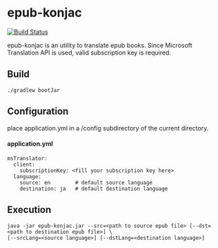 # epub-konjac 

[![Build Status](https://travis-ci.org/ynojima/epub-konjac.svg?branch=master)](https://travis-ci.org/ynojima/epub-konjac)

epub-konjac is an utility to translate epub books. Since Microsoft Translation API is used, valid subscription key is required.

## Build

```
./gradlew bootJar
```

## Configuration

place application.yml in a /config subdirectory of the current directory.

#### application.yml

```
msTranslator:
  client:
    subscriptionKey: <fill your subscription key here>
  language:
    source: en        # default source language
    destination: ja   # default destination language
```

## Execution

```
java -jar epub-konjac.jar --src=<path to source epub file> [--dst=<path to destination epub file>] \
[--srcLang=<source language>] [--dstLang=<destination language>]
```
